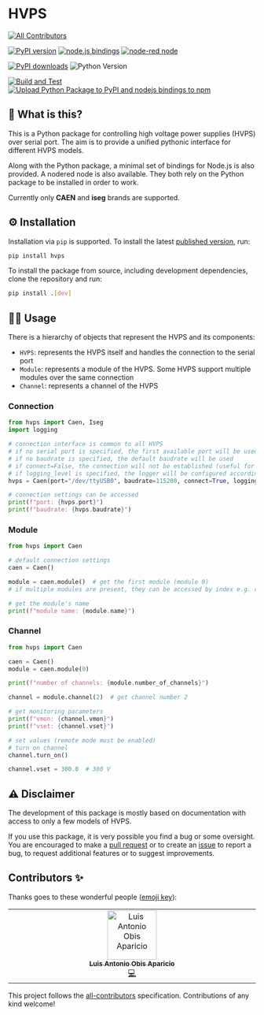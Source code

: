 # HVPS
<!-- ALL-CONTRIBUTORS-BADGE:START - Do not remove or modify this section -->
[![All Contributors](https://img.shields.io/badge/all_contributors-1-orange.svg?style=flat-square)](#contributors-)
<!-- ALL-CONTRIBUTORS-BADGE:END -->

[![PyPI version](https://badge.fury.io/py/hvps.svg)](https://badge.fury.io/py/hvps)
[![node.js bindings](https://badge.fury.io/js/hvps.svg)](https://badge.fury.io/js/hvps)
[![node-red node](https://badge.fury.io/js/hvps-node-red.svg)](https://www.npmjs.com/package/hvps-node-red)

[![PyPI downloads](https://img.shields.io/pypi/dm/hvps.svg)](https://pypi.org/project/hvps/)
![Python Version](https://img.shields.io/badge/python-3.8-blue.svg)

[![Build and Test](https://github.com/lobis/hvps/actions/workflows/build-test.yml/badge.svg)](https://github.com/lobis/hvps/actions/workflows/build-test.yml)
[![Upload Python Package to PyPI and nodejs bindings to npm](https://github.com/lobis/hvps/actions/workflows/publish.yml/badge.svg)](https://github.com/lobis/hvps/actions/workflows/publish.yml)

## 🤔 What is this?

This is a Python package for controlling high voltage power supplies (HVPS) over serial port.
The aim is to provide a unified pythonic interface for different HVPS models.

Along with the Python package, a minimal set of bindings for Node.js is also provided. A nodered node is also available.
They both rely on the Python package to be installed in order to work.

Currently only **CAEN** and **iseg** brands are supported.

## ⚙️ Installation

Installation via `pip` is supported.
To install the latest [published version](https://github.com/lobis/hvps/releases), run:

```bash
pip install hvps
```

To install the package from source, including development dependencies, clone the repository and run:

```bash
pip install .[dev]
```

## 👨‍💻 Usage

There is a hierarchy of objects that represent the HVPS and its components:

- `HVPS`: represents the HVPS itself and handles the connection to the serial port
- `Module`: represents a module of the HVPS. Some HVPS support multiple modules over the same connection
- `Channel`: represents a channel of the HVPS

### Connection

```python
from hvps import Caen, Iseg
import logging

# connection interface is common to all HVPS
# if no serial port is specified, the first available port will be used
# if no baudrate is specified, the default baudrate will be used
# if connect=False, the connection will not be established (useful for testing)
# if logging_level is specified, the logger will be configured accordingly
hvps = Caen(port="/dev/ttyUSB0", baudrate=115200, connect=True, logging_level=logging.DEBUG)

# connection settings can be accessed
print(f"port: {hvps.port}")
print(f"baudrate: {hvps.baudrate}")
```

### Module

```python
from hvps import Caen

# default connection settings
caen = Caen()

module = caen.module()  # get the first module (module 0)
# if multiple modules are present, they can be accessed by index e.g. caen.module(1)

# get the module's name
print(f"module name: {module.name}")
```

### Channel

```python
from hvps import Caen

caen = Caen()
module = caen.module(0)

print(f"number of channels: {module.number_of_channels}")

channel = module.channel(2)  # get channel number 2

# get monitoring parameters
print(f"vmon: {channel.vmon}")
print(f"vset: {channel.vset}")

# set values (remote mode must be enabled)
# turn on channel
channel.turn_on()

channel.vset = 300.0  # 300 V
```

## ⚠️ Disclaimer

The development of this package is mostly based on documentation with access to only a few models of HVPS.

If you use this package, it is very possible you find a bug or some oversight.
You are encouraged to make a [pull request](https://github.com/lobis/hvps/pulls) or to create
an [issue](https://github.com/lobis/hvps/issues) to report a bug, to request additional features or to suggest
improvements.

## Contributors ✨

Thanks goes to these wonderful people ([emoji key](https://allcontributors.org/docs/en/emoji-key)):

<!-- ALL-CONTRIBUTORS-LIST:START - Do not remove or modify this section -->
<!-- prettier-ignore-start -->
<!-- markdownlint-disable -->
<table>
  <tbody>
    <tr>
      <td align="center" valign="top" width="14.28%"><a href="https://github.com/lobis"><img src="https://avatars.githubusercontent.com/u/35803280?v=4?s=100" width="100px;" alt="Luis Antonio Obis Aparicio"/><br /><sub><b>Luis Antonio Obis Aparicio</b></sub></a><br /><a href="https://github.com/lobis/hvps/commits?author=lobis" title="Code">💻</a></td>
    </tr>
  </tbody>
</table>

<!-- markdownlint-restore -->
<!-- prettier-ignore-end -->

<!-- ALL-CONTRIBUTORS-LIST:END -->

This project follows the [all-contributors](https://github.com/all-contributors/all-contributors) specification. Contributions of any kind welcome!